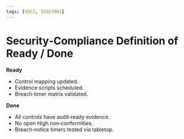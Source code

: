 ```yaml
---
tags: [SOC2, ISO27001]
---
```

# Security‑Compliance Definition of Ready / Done
**Ready**
* Control mapping updated.
* Evidence scripts scheduled.
* Breach‑timer matrix validated.

**Done**
* All controls have audit‑ready evidence.
* No open High non‑conformities.
* Breach‑notice timers tested via tabletop.
